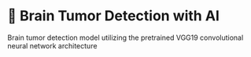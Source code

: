 # 🧠 Brain Tumor Detection with AI
Brain tumor detection model utilizing the pretrained VGG19 convolutional neural network architecture
